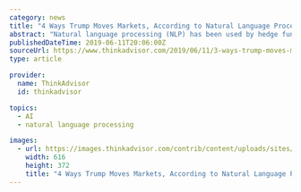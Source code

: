```yaml
---
category: news
title: "4 Ways Trump Moves Markets, According to Natural Language Processing"
abstract: "Natural language processing (NLP) has been used by hedge funds, asset managers and other traders to study how much a term or word shows up in everything from news stories to social media, and how that affects a particular market (or other area of study)."
publishedDateTime: 2019-06-11T20:06:00Z
sourceUrl: https://www.thinkadvisor.com/2019/06/11/3-ways-trump-moves-markets-according-to-natural-language-processing/
type: article

provider:
  name: ThinkAdvisor
  id: thinkadvisor

topics:
  - AI
  - natural language processing

images:
  - url: https://images.thinkadvisor.com/contrib/content/uploads/sites/415/2019/03/2018-12-3-computer-616x372-TS.jpg
    width: 616
    height: 372
    title: "4 Ways Trump Moves Markets, According to Natural Language Processing"
---
```

